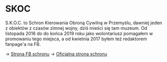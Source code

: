 # SKOC

S.K.O.C. to Schron Kierowania Obroną Cywilną w Przemyślu, dawniej jeden z obiektów z czasów zimnej wojny, dziś mieści się tam muzeum. Od listopada 2016 do do końca 2019 roku jako wolontariusz pomagałem w promowaniu tego miejsca, a od kwietnia 2017 byłem też redaktorem fanpage'a na FB.

-> <a href="https://www.facebook.com/SKOC.Przemysl/">Strona FB schronu</a>
-> <a href="http://www.schron.webfabryka.pl/">Oficjalna strona schronu</a>
